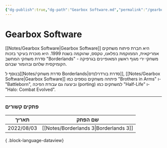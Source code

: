 ```yaml
---
{"dg-publish":true,"dg-path":"Gearbox Software.md","permalink":"/gearbox-software/","contentClasses":"rtl"}
---
```




# Gearbox Software
[[Notes/Gearbox Software\|Gearbox Software]] היא חברת פיתוח משחקים אמריקאית, הממוקמת בפלאנו, טקסס, שהוקמה בשנת 1999. היא מוכרת בעיקר בזכות סדרת משחקי המחשב "Borderlands" - משחקי ירי מגוף ראשון המאופיינים בגרפיקה הקומיקסית שלהם ובהומור שבהם.

בנוסף ל[[Notes/סדרת משחקי Borderlands\|סדרת בורדרלנדס]], [[Notes/Gearbox Software\|Gearbox Software]] פיתחה משחקים נוספים כמו "Brothers in Arms" ו-"Battleborn", וביצעה גם עבודת הפיכה (porting) למשחקים כמו "Half-Life" ו-"Halo: Combat Evolved".



--- 

### פתקים קשורים

| תאריך      | שם הפתק                                   |
| ---------- | ----------------------------------------- |
| 2022/08/03 | [[Notes/Borderlands 3\|Borderlands 3]] |

{ .block-language-dataview}

 
